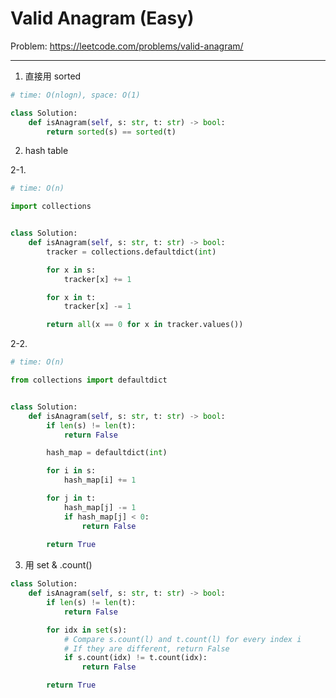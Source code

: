Valid Anagram (Easy)
===

Problem: https://leetcode.com/problems/valid-anagram/

---

1. 直接用 sorted
```python
# time: O(nlogn), space: O(1)

class Solution:
    def isAnagram(self, s: str, t: str) -> bool:
        return sorted(s) == sorted(t)
```
      
2. hash table
  
2-1.
```python
# time: O(n)

import collections


class Solution:
    def isAnagram(self, s: str, t: str) -> bool:
        tracker = collections.defaultdict(int)

        for x in s:
            tracker[x] += 1

        for x in t:
            tracker[x] -= 1

        return all(x == 0 for x in tracker.values())
```

2-2.
```python
# time: O(n)

from collections import defaultdict


class Solution:
    def isAnagram(self, s: str, t: str) -> bool:
        if len(s) != len(t):
            return False

        hash_map = defaultdict(int)

        for i in s:
            hash_map[i] += 1

        for j in t:
            hash_map[j] -= 1
            if hash_map[j] < 0:
                return False
        
        return True
```

3. 用 set & .count()
```python
class Solution:
    def isAnagram(self, s: str, t: str) -> bool:
        if len(s) != len(t):
            return False

        for idx in set(s):
            # Compare s.count(l) and t.count(l) for every index i
            # If they are different, return False
            if s.count(idx) != t.count(idx):
                return False

        return True 
```

